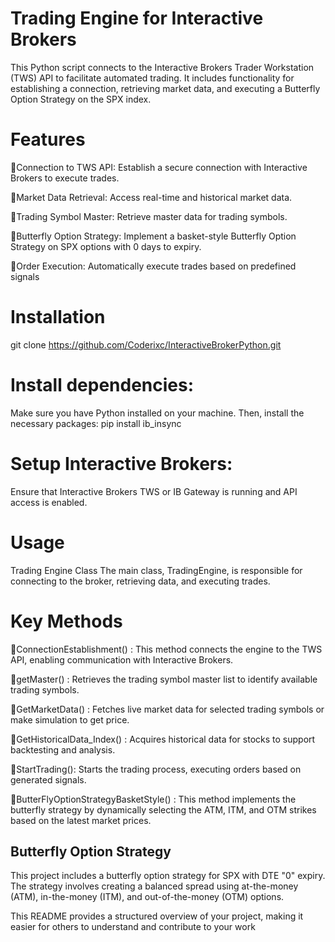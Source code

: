 # Trading Engine for Interactive Brokers
This Python script connects to the Interactive Brokers Trader Workstation (TWS) API to facilitate automated trading. It includes functionality for establishing a connection, retrieving market data, and executing a Butterfly Option Strategy on the SPX index.

# Features
📌Connection to TWS API: Establish a secure connection with Interactive Brokers to execute trades.

📌Market Data Retrieval: Access real-time and historical market data.

📌Trading Symbol Master: Retrieve master data for trading symbols.

📌Butterfly Option Strategy: Implement a basket-style Butterfly Option Strategy on SPX options with 0 days to expiry.

📌Order Execution: Automatically execute trades based on predefined signals

# Installation
git clone https://github.com/Coderixc/InteractiveBrokerPython.git



# Install dependencies:
Make sure you have Python installed on your machine. Then, install the necessary packages:
pip install ib_insync

# Setup Interactive Brokers:
Ensure that Interactive Brokers TWS or IB Gateway is running and API access is enabled.

# Usage
Trading Engine Class
The main class, TradingEngine, is responsible for connecting to the broker, retrieving data, and executing trades.

# Key Methods
📍ConnectionEstablishment() : This method connects the engine to the TWS API, enabling communication with Interactive Brokers.

📍getMaster() : Retrieves the trading symbol master list to identify available trading symbols.

📍GetMarketData() : Fetches live market data for selected trading symbols or make simulation to get price.

📍GetHistoricalData_Index() : Acquires historical data for stocks to support backtesting and analysis.

📍StartTrading(): Starts the trading process, executing orders based on generated signals.

📍ButterFlyOptionStrategyBasketStyle() : This method implements the butterfly strategy by dynamically selecting the ATM, ITM, and OTM strikes based on the latest market prices.

## Butterfly Option Strategy
This project includes a butterfly option strategy for SPX with DTE "0" expiry. The strategy involves creating a balanced spread using at-the-money (ATM), in-the-money (ITM), and out-of-the-money (OTM) options.

This README provides a structured overview of your project, making it easier for others to understand and contribute to your work
